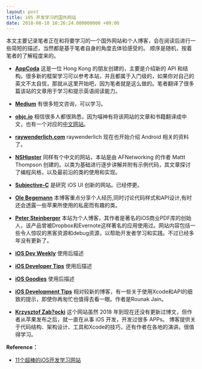 ```yaml
---
layout: post
title: iOS 开发学习的国外网站
date: 2018-08-10 10:26:24.000000000 +09:00
---
```


本文主要记录笔者正在和将要学习的一个国外网站和个人博客，会在阅读后进行一些简短的描述，当然都是基于笔者自身的角度去体验感受的。 顺序是随机，按着笔者的了解程度来的。

* [**AppCoda**](https://www.appcoda.com/)
    这是一位 Hong Kong 的朋友创建的，主要是介绍新的 API 和结构。很多新的框架学习可以参考本站，并且都属于入门级的，如果你对自己的英文不太自信，那就从这里开始吧，因为笔者就是这么做的。笔者翻译了很多篇该站的文章用于学习和提示英语阅读能力。

* [**Medium**](https://medium.com/search?q=iOS)
    有很多短文咨询，可以学习。

* [**objc.io**](https://www.objc.io/)
    相信很多人都很熟悉，因为喵神有将该网站的文章和书籍翻译成中文，也有一个对应的[中文网站](https://www.objccn.io/)。
    
* [**raywenderlich.com**](https://www.raywenderlich.com/)
    raywenderlich 现在也开始介绍 Android 相关的资料了。
    
* [**NSHipster**](https://nshipster.com/)
    同样有个中文的网站，本站是由 AFNetworking 的作者 Mattt Thompson 创建的。以类为基础进行逐步讲解并附有示例代码，其文章探讨了编程风格，以及最前沿的类的使用和实现。

* [**Subjective-C**](http://subjc.com/)
    是研究 iOS UI 创新的网站。已经停更。
    
* [**Ole Begemann**](https://oleb.net/)
    本博客重点分享个人经历,同时讨论代码样式和API设计,有时还会透露一些苹果所使用的私密而有趣的类。
    
* [**Peter Steinberger**](http://petersteinberger.com/)
    本站为个人博客，其作者是著名的iOS商业PDF库的创始人，该产品曾被Dropbox和Evernote这样著名的应用使用过。网站内容包括一些令人惊叹的黑客资源和debug资源，以帮助开发者学习和实践。不过已经多年没有更新了。
    
* [**iOS Dev Weekly**](https://iosdevweekly.com/)
    使用后描述

* [**iOS Developer Tips**](http://iosdevelopertips.com/)
    使用后描述
* [**iOS Goodies**](https://ios-goodies.com/)
    使用后描述
    
* [**iOS Development Tips**](http://iosdevtips.co/)
    相对较新的博客，有一些关于使用Xcode和API的细致的提示，即使你再匆忙也值得去看一眼。作者是Rounak Jain。
    
* [**Krzysztof Zab?ocki**](http://merowing.info/)
    这个网站虽然 2018 年到现在还没有更新过博文，但作者从苹果发布之后，就一直在从事 iOS 开发，开发过很多 APPs。 博客提供关于代码结构、架构设计、工具和Xcode的技巧，还有作者在各地的演讲。很值得学习。
        
        
        

**Reference：** 
* [11个超棒的iOS开发学习网站](http://www.cocoachina.com/ios/20150626/11348.html)